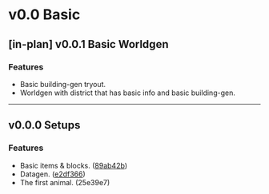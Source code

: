 # v0.0 Basic

## [in-plan] v0.0.1 Basic Worldgen

### Features

- Basic building-gen tryout.
- Worldgen with district that has basic info and basic building-gen.

---

## v0.0.0 Setups

### Features

- Basic items & blocks. ([89ab42b](https://github.com/Scorpio4938/Fantasia-of-Medievalism/actions/runs/9428093947))
- Datagen. ([e2df366](https://github.com/Scorpio4938/Fantasia-of-Medievalism/actions/runs/9414333105))
- The first animal. (25e39e7)